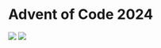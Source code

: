 Advent of Code 2024
===================

![](https://img.shields.io/badge/stars%20⭐-36-yellow) ![](https://img.shields.io/badge/days%20completed-18-red)